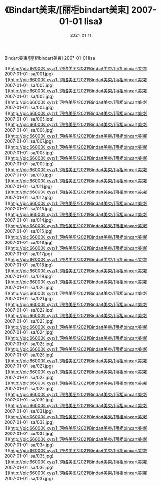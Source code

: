 ﻿---
layout: post
title:  《Bindart美束/[丽柜bindart美束] 2007-01-01 lisa》
date:   2021-01-11
img: http://pic.660000.xyz/1:/网络美图/2021/Bindart美束/[丽柜bindart美束] 2007-01-01 lisa/000.jpg
categories: [美女, 清纯, 唯美]
---

Bindart美束/[丽柜bindart美束] 2007-01-01 lisa

 ![](http://pic.660000.xyz/1:/网络美图/2021/Bindart美束/[丽柜bindart美束] 2007-01-01 lisa/001.jpg) <br>![](http://pic.660000.xyz/1:/网络美图/2021/Bindart美束/[丽柜bindart美束] 2007-01-01 lisa/002.jpg) <br>![](http://pic.660000.xyz/1:/网络美图/2021/Bindart美束/[丽柜bindart美束] 2007-01-01 lisa/003.jpg) <br>![](http://pic.660000.xyz/1:/网络美图/2021/Bindart美束/[丽柜bindart美束] 2007-01-01 lisa/004.jpg) <br>![](http://pic.660000.xyz/1:/网络美图/2021/Bindart美束/[丽柜bindart美束] 2007-01-01 lisa/005.jpg) <br>![](http://pic.660000.xyz/1:/网络美图/2021/Bindart美束/[丽柜bindart美束] 2007-01-01 lisa/006.jpg) <br>![](http://pic.660000.xyz/1:/网络美图/2021/Bindart美束/[丽柜bindart美束] 2007-01-01 lisa/007.jpg) <br>![](http://pic.660000.xyz/1:/网络美图/2021/Bindart美束/[丽柜bindart美束] 2007-01-01 lisa/008.jpg) <br>![](http://pic.660000.xyz/1:/网络美图/2021/Bindart美束/[丽柜bindart美束] 2007-01-01 lisa/009.jpg) <br>![](http://pic.660000.xyz/1:/网络美图/2021/Bindart美束/[丽柜bindart美束] 2007-01-01 lisa/010.jpg) <br>![](http://pic.660000.xyz/1:/网络美图/2021/Bindart美束/[丽柜bindart美束] 2007-01-01 lisa/011.jpg) <br>![](http://pic.660000.xyz/1:/网络美图/2021/Bindart美束/[丽柜bindart美束] 2007-01-01 lisa/012.jpg) <br>![](http://pic.660000.xyz/1:/网络美图/2021/Bindart美束/[丽柜bindart美束] 2007-01-01 lisa/013.jpg) <br>![](http://pic.660000.xyz/1:/网络美图/2021/Bindart美束/[丽柜bindart美束] 2007-01-01 lisa/014.jpg) <br>![](http://pic.660000.xyz/1:/网络美图/2021/Bindart美束/[丽柜bindart美束] 2007-01-01 lisa/015.jpg) <br>![](http://pic.660000.xyz/1:/网络美图/2021/Bindart美束/[丽柜bindart美束] 2007-01-01 lisa/016.jpg) <br>![](http://pic.660000.xyz/1:/网络美图/2021/Bindart美束/[丽柜bindart美束] 2007-01-01 lisa/017.jpg) <br>![](http://pic.660000.xyz/1:/网络美图/2021/Bindart美束/[丽柜bindart美束] 2007-01-01 lisa/018.jpg) <br>![](http://pic.660000.xyz/1:/网络美图/2021/Bindart美束/[丽柜bindart美束] 2007-01-01 lisa/019.jpg) <br>![](http://pic.660000.xyz/1:/网络美图/2021/Bindart美束/[丽柜bindart美束] 2007-01-01 lisa/020.jpg) <br>![](http://pic.660000.xyz/1:/网络美图/2021/Bindart美束/[丽柜bindart美束] 2007-01-01 lisa/021.jpg) <br>![](http://pic.660000.xyz/1:/网络美图/2021/Bindart美束/[丽柜bindart美束] 2007-01-01 lisa/022.jpg) <br>![](http://pic.660000.xyz/1:/网络美图/2021/Bindart美束/[丽柜bindart美束] 2007-01-01 lisa/023.jpg) <br>![](http://pic.660000.xyz/1:/网络美图/2021/Bindart美束/[丽柜bindart美束] 2007-01-01 lisa/024.jpg) <br>![](http://pic.660000.xyz/1:/网络美图/2021/Bindart美束/[丽柜bindart美束] 2007-01-01 lisa/025.jpg) <br>![](http://pic.660000.xyz/1:/网络美图/2021/Bindart美束/[丽柜bindart美束] 2007-01-01 lisa/026.jpg) <br>![](http://pic.660000.xyz/1:/网络美图/2021/Bindart美束/[丽柜bindart美束] 2007-01-01 lisa/027.jpg) <br>![](http://pic.660000.xyz/1:/网络美图/2021/Bindart美束/[丽柜bindart美束] 2007-01-01 lisa/028.jpg) <br>![](http://pic.660000.xyz/1:/网络美图/2021/Bindart美束/[丽柜bindart美束] 2007-01-01 lisa/029.jpg) <br>![](http://pic.660000.xyz/1:/网络美图/2021/Bindart美束/[丽柜bindart美束] 2007-01-01 lisa/030.jpg) <br>![](http://pic.660000.xyz/1:/网络美图/2021/Bindart美束/[丽柜bindart美束] 2007-01-01 lisa/031.jpg) <br>![](http://pic.660000.xyz/1:/网络美图/2021/Bindart美束/[丽柜bindart美束] 2007-01-01 lisa/032.jpg) <br>![](http://pic.660000.xyz/1:/网络美图/2021/Bindart美束/[丽柜bindart美束] 2007-01-01 lisa/033.jpg) <br>![](http://pic.660000.xyz/1:/网络美图/2021/Bindart美束/[丽柜bindart美束] 2007-01-01 lisa/034.jpg) <br>![](http://pic.660000.xyz/1:/网络美图/2021/Bindart美束/[丽柜bindart美束] 2007-01-01 lisa/035.jpg) <br>![](http://pic.660000.xyz/1:/网络美图/2021/Bindart美束/[丽柜bindart美束] 2007-01-01 lisa/036.jpg) <br>![](http://pic.660000.xyz/1:/网络美图/2021/Bindart美束/[丽柜bindart美束] 2007-01-01 lisa/037.jpg) <br>